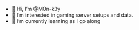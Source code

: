 - 👋 Hi, I’m @M0n-k3y
- 👀 I’m interested in gaming server setups and data.
- 🌱 I’m currently learning as I go along
<!---
M0n-k3y/M0n-k3y is a ✨ special ✨ repository because its `README.md` (this file) appears on your GitHub profile.
You can click the Preview link to take a look at your changes.
--->
